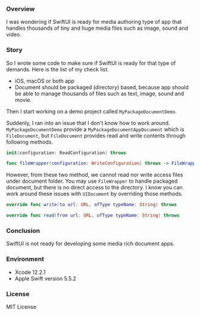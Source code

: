 ### Overview

I was wondering if SwiftUI is ready for media authoring type of app that handles thousands of tiny and huge media files such as image, sound and video.

### Story

So I wrote some code to make sure if SwiftUI is ready for that type of demands.  Here is the list of my check list.

* iOS, macOS or both app
* Document should be packaged (directory) based, because app should be able to manage thousands of files such as text, image, sound and movie.

Then I start working on a demo project called `MyPackageDocumentDemo`.

Suddenly, I ran into an issue that I don't know how to work around.  `MyPackageDocumentDemo` provide a `MyPackageDocumentAppDocument` which is `FileDocument`, but `FileDocument` provides read and write contents through following methods.

```.swift
init(configuration: ReadConfiguration) throws
```

```.swift
func fileWrapper(configuration: WriteConfiguration) throws -> FileWrapper
```

However, from these two method, we cannot read nor write access files under document folder.  You may use `FileWrapper` to handle packaged document, but there is no direct access to the directory.  I know you can work around these issues with `UIDocument` by overriding those methods.


```.swift
override func write(to url: URL, ofType typeName: String) throws
```

```.swift
override func read(from url: URL, ofType typeName: String) throws
```

### Conclusion

SwiftUI is not ready for developing some media rich document apps.

### Environment

- Xcode 12.2.1
- Apple Swift version 5.5.2

### License

MIT License
